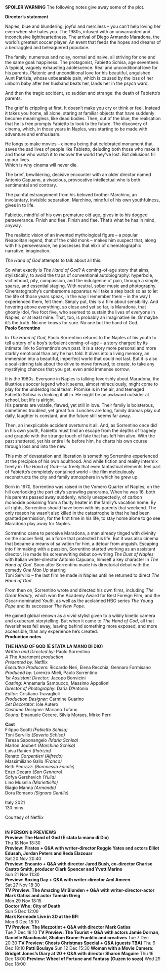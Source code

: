 
**SPOILER WARNING** The following notes give away some of the plot.

**Director’s statement**

Naples, blue and blundering, joyful and merciless – you can’t help loving her even when she hates you. The 1980s, infused with an unwarranted and inconclusive lightheartedness. The arrival of Diego Armando Maradona, the world’s greatest soccer player. An event that feeds the hopes and dreams of a bedraggled and beleaguered populace.

The family, numerous and noisy, normal and naive, all striving for one and the same goal: happiness. The protagonist, Fabietto Schisa, age seventeen. A typical, vaguely exhausting adolescence. Real and unconditional love for his parents. Platonic and unconditional love for his beautiful, anguished Aunt Patrizia, whose unbearable pain, which is caused by the loss of her unborn baby after her husband beats her, lands her in the psych ward.

And then the tragic accident, so sudden and strange: the death of Fabietto’s parents.

The grief is crippling at first. It doesn’t make you cry or think or feel. Instead it takes you home, all alone, staring at familiar objects that have suddenly become meaningless, like dead bodies. Then, out of the blue, the realisation that he is free prompts Fabietto to look to the future. The discovery of cinema, which, in those years in Naples, was starting to be made with adventure and enthusiasm.

He longs to make movies – cinema being that celebrated monument that saves the sad lives of people like Fabietto, deluding both those who make it and those who watch it to recover the world they’ve lost. But delusions fill up our lives.  
Which is why cinema will never die.

The brief, bewildering, decisive encounter with an older director named Antonio Capuano, a vivacious, provocative intellectual who is both sentimental and contrary.

The painful estrangement from his beloved brother Marchino, an involuntary, invisible separation. Marchino, mindful of his own youthfulness, gives in to life.

Fabietto, mindful of his own premature old age, gives in to his dogged perseverance. Finish and flee. Finish and flee. That’s what he has in mind, anyway.

The realistic vision of an invented mythological figure – a popular Neapolitan legend, that of the child monk – makes him suspect that, along with his perseverance, he possesses that elixir of cinematographic narrative: imagination.

_The Hand of God_ attempts to talk about all this.

So what exactly is _The Hand of God_? A coming-of-age story that aims, stylistically, to avoid the traps of conventional autobiography: hyperbole, victimhood, pity, compassion, and the indulgence of pain, through a simple, sparse, and essential staging. With neutral, sober music and photography. Cinematography’s cumbersome apparatus will take a step back so as to let the life of those years speak, in the way I remember them – in the way I experienced them, felt them. Simply put, this is a film about sensibility. And hovering above everything, so close and yet so far, is Maradona, that ghostly idol, five foot five, who seemed to sustain the lives of everyone in Naples, or at least mine. That, too, is probably an imaginative lie. Or maybe it’s the truth. No one knows for sure. No one but the hand of God.<br>
**Paolo Sorrentino**

In _The Hand of God_, Paolo Sorrentino returns to the Naples of his youth to tell a story of a boy’s turbulent coming-of-age – a story charged by its intimate link to Sorrentino’s own past. It is a story more personal and more starkly emotional than any he has told. It dives into a living memory, an immersion into a beautiful, imperfect world that could not last. But it is also a soul-stirring tale about the drive to move forward, to create, to take any mystifying chances that you get, even amid immense sorrow.

It is the 1980s. Everyone in Naples is talking feverishly about Maradona, the illustrious soccer legend who it seems, almost miraculously, might come to play for the underdog local team. Promise is in the air, and teenaged Fabietto Schisa is drinking it all in. He might be an awkward outsider at school, but life is alright.  
His parents are volatile, flawed, yet still in love. Their family is boisterous, sometimes troubled, yet great fun. Lunches are long, family dramas play out daily, laughter is constant, and the future still seems far away.

Then, an inexplicable accident overturns it all. And, as Sorrentino once did in his own youth, Fabietto must find an escape from the depths of tragedy and grapple with the strange touch of fate that has left him alive. With the past shattered, yet his entire life before him, he charts his own course through loss and into the new.

This mix of devastation and liberation is something Sorrentino experienced at the precipice of his own adulthood. And while fiction and reality intermix freely in  _The Hand of God_—so freely that even fantastical elements feel part of Fabietto’s completely contained world – the film meticulously reconstructs the city and family atmosphere in which he grew up.

Born in 1970, Sorrentino was raised in the Vomero Quarter of Naples, on the hill overlooking the port city’s sprawling panorama. When he was 16, both his parents passed away suddenly, wholly unexpectedly, of carbon monoxide poisoning from a faulty heater in the family’s vacation home. By all rights, Sorrentino should have been with his parents that weekend. The only reason he wasn’t also killed in the catastrophe is that he had been granted permission, for the first time in his life, to stay home alone to go see Maradona play away for Naples.

Sorrentino came to perceive Maradona, a man already tinged with divinity on the soccer field, as a force that protected his life. But it was also cinema that became a means of salvation for him, a detour from anguish. Escaping into filmmaking with a passion, Sorrentino started working as an assistant director. He made his screenwriting debut co-writing _The Dust of Naples_ with Italian writer-director Antonio Capuano, himself a key character in _The Hand of God_. Soon after Sorrentino made his directorial debut with the comedy _One Man Up_ starring  
Toni Servillo – the last film he made in Naples until he returned  to direct _The Hand of God_.

From then on, Sorrentino wrote and directed his own films, including _The Great Beauty_, which won the Academy Award for Best Foreign Film, and the Oscar-nominated _Youth_, as well as the acclaimed HBO series _The Young Pope_ and its successor _The New Pope_.

He gained global renown as a vivid stylist given to a wildly kinetic camera and exuberant storytelling. But when it came to _The Hand of_ _God_, all that feverishness fell away, leaving behind something more exposed, and more accessible, than any experience he’s created.<br>
**Production notes**<br>

**THE HAND OF GOD (È STATA LA MANO DI DIO)**<br>
_Written and Directed by:_ Paolo Sorrentino<br>
_A_ The Apartment _production_<br>
_Presented by:_ Netflix<br>
_Executive Producers:_ Riccardo Neri, Elena Recchia, Gennaro Formisano<br>
_Produced by:_ Lorenzo Mieli, Paolo Sorrentino<br>
_1st Assistant Director:_ Jacopo Bonvicini<br>
_Casting:_ Annamaria Sambucco, Massimo Appolloni<br>
_Director of Photography:_ Daria D’Antonio<br>
_Editor:_ Cristiano Travaglioli<br>
_Production Designer:_ Carmine Guarino<br>
_Set Decorator:_ Iole Autero<br>
_Costume Designer:_ Mariano Tufano<br>
_Sound:_ Emanuele Cecere, Silvia Moraes, Mirko Perri<br>

**Cast**<br>
Filippo Scotti _(Fabietto Schisa)_<br>
Toni Servillo _(Saverio Schisa)_<br>
Teresa Saponangelo _(Maria Schisa)_<br>
Marlon Joubert _(Marchino Schisa)_<br>
Luisa Ranieri _(Patrizia)_<br>
Renato _Carpentieri (Alfredo)_<br>
Massimiliano Gallo _(Franco)_<br>
Betti Pedrazzi _(Baronessa Focale)_<br>
Enzo Decaro _(San Gennaro)_<br>
Sofya Gershevich _(Yulia)_<br>
Lino Musella _(Mariettiello)_<br>
Biagio Manna _(Armando)_<br>
Dora Romano _(Signora Gentile)_<br>

Italy 2021<br>
130 mins<br>

Courtesy of Netflix<br>
<br>

**IN PERSON & PREVIEWS**<br>
**Preview: The Hand of God  (È stata la mano di Dio)**<br>
Thu 18 Nov 18:30<br>
**Preview: Pirates + Q&A with writer-director Reggie Yates and actors Elliot Edusah, Jordan Peters and Reda Elazouar**<br>
Sat 20 Nov 20:40<br>
**Preview: Encanto + Q&A with director Jared Bush, co-director Charise Castro Smith, producer Clark Spencer and Yvett Marino**<br>
Sun 21 Nov 11:30<br>
**Preview: Boxing Day + Q&A with writer-director Aml Ameen**<br>
Sat 27 Nov 18:30<br>
**TV Preview: The Amazing Mr Blunden + Q&A with writer-director-actor Mark Gatiss and actor Tamsin Greig**<br>
Mon 29 Nov 18:15<br>
**Doctor Who: City of Death**<br>
Sun 5 Dec 12:00<br>
**Mark Kermode Live in 3D at the BFI**<br>
Mon 6 Dec 18:10<br>
**TV Preview: The Mezzotint + Q&A with director Mark Gatiss**<br>
Tue 7 Dec 18:10
**TV Preview: The Tourist + Q&A with actors Jamie Dornan, Danielle Macdonald, Shalom Brune-Franklin and creatives**
Tue 7 Dec 20:30
**TV Preview: Ghosts Christmas Special + Q&A (guests TBA)**
Thu 9 Dec 18:10
**Patti Boulaye**
Sun 12 Dec 15:30
**Woman with a Movie Camera: Bridget Jones’s Diary at 20 + Q&A with director Sharon Maguire**
Thu 16 Dec 18:00
**Preview: Wheel of Fortune and Fantasy (Guzen to sozo)**
Wed 29 Dec 18:00
<!--stackedit_data:
eyJoaXN0b3J5IjpbMTc1NjE1MDQ5MSw4NjI5MzY4NjIsMTM4NT
Q2NDAwMF19
-->